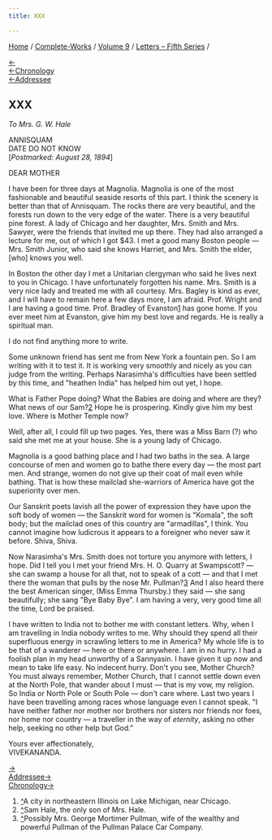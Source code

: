 ```yaml
---
title: XXX

---
```

<div>

[Home](../../../index.htm) / [Complete-Works](../../complete_works.htm)
/ [Volume 9](../volume_9_contents.htm) / [Letters – Fifth
Series](letters_fifth_series_contents.htm) /

[←](029_mother.htm)  
[←Chronology](029_mother.htm)  
[←Addressee](029_mother.htm)

## XXX

*To Mrs. G. W. Hale*

ANNISQUAM  
DATE DO NOT KNOW  
\[*Postmarked: August 28, 1894*\]

DEAR MOTHER

I have been for three days at Magnolia. Magnolia is one of the most
fashionable and beautiful seaside resorts of this part. I think the
scenery is better than that of Annisquam. The rocks there are very
beautiful, and the forests run down to the very edge of the water. There
is a very beautiful pine forest. A lady of Chicago and her daughter,
Mrs. Smith and Mrs. Sawyer, were the friends that invited me up there.
They had also arranged a lecture for me, out of which I got $43. I met a
good many Boston people — Mrs. Smith Junior, who said she knows Harriet,
and Mrs. Smith the elder, \[who\] knows you well.

In Boston the other day I met a Unitarian clergyman who said he lives
next to you in Chicago. I have unfortunately forgotten his name. Mrs.
Smith is a very nice lady and treated me with all courtesy. Mrs. Bagley
is kind as ever, and I will have to remain here a few days more, I am
afraid. Prof. Wright and I are having a good time. Prof. Bradley of
Evanston[1](#fn1) has gone home. If you ever meet him at Evanston, give
him my best love and regards. He is really a spiritual man.

I do not find anything more to write.

Some unknown friend has sent me from New York a fountain pen. So I am
writing with it to test it. It is working very smoothly and nicely as
you can judge from the writing. Perhaps Narasimha's difficulties have
been settled by this time, and "heathen India" has helped him out yet, I
hope.

What is Father Pope doing? What the Babies are doing and where are they?
What news of our Sam?[2](#fn2) Hope he is prospering. Kindly give him my
best love. Where is Mother Temple now?

Well, after all, I could fill up two pages. Yes, there was a Miss Barn
(?) who said she met me at your house. She is a young lady of Chicago.

Magnolia is a good bathing place and I had two baths in the sea. A large
concourse of men and women go to bathe there every day — the most part
men. And strange, women do not give up their coat of mail even while
bathing. That is how these mailclad she-warriors of America have got the
superiority over men.

Our Sanskrit poets lavish all the power of expression they have upon the
soft body of women — the Sanskrit word for women is "Komala", the soft
body; but the mailclad ones of this country are "armadillas", I think.
You cannot imagine how ludicrous it appears to a foreigner who never saw
it before. Shiva, Shiva.

Now Narasimha's Mrs. Smith does not torture you anymore with letters, I
hope. Did I tell you I met your friend Mrs. H. O. Quarry at Swampscott?
— she can swamp a house for all that, not to speak of a cott — and that
I met there the woman that pulls by the nose Mr. Pullman?[3](#fn3) And I
also heard there the best American singer, (Miss Emma Thursby.) they
said — she sang beautifully; she sang "Bye Baby Bye". I am having a
very, very good time all the time, Lord be praised.

I have written to India not to bother me with constant letters. Why,
when I am travelling in India nobody writes to me. Why should they spend
all their superfluous energy in scrawling letters to me in America? My
whole life is to be that of a wanderer — here or there or anywhere. I am
in no hurry. I had a foolish plan in my head unworthy of a Sannyasin. I
have given it up now and mean to take life easy. No indecent hurry.
Don't you see, Mother Church? You must always remember, Mother Church,
that I cannot settle down even at the North Pole, that wander about I
must — that is my vow, my religion. So India or North Pole or South Pole
— don't care where. Last two years I have been travelling among races
whose language even I cannot speak. "I have neither father nor mother
nor brothers nor sisters nor friends nor foes, nor home nor country — a
traveller in the way of *eternity*, asking no other help, seeking no
other help but God."

Yours ever affectionately,  
VIVEKANANDA.

[→](031_mother.htm)  
[Addressee→](031_mother.htm)  
[Chronology→](../../volume_5/epistles_first_series/013_alasinga.htm)

</div>

1.  [^](#fn1_1)A city in northeastern Illinois on Lake Michigan, near
    Chicago.
2.  [^](#fn2_1)Sam Hale, the only son of Mrs. Hale.
3.  [^](#fn3_1)Possibly Mrs. George Mortimer Pullman, wife of the
    wealthy and powerful Pullman of the Pullman Palace Car Company.
